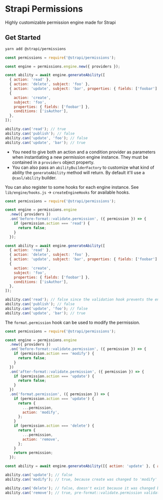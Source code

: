 # Strapi Permissions

Highly customizable permission engine made for Strapi

## Get Started

```sh
yarn add @strapi/permissions
```

```javascript
const permissions = require('@strapi/permissions');

const engine = permissions.engine.new({ providers });

const ability = await engine.generateAbility([
  { action: 'read' },
  { action: 'delete', subject: 'foo' },
  { action: 'update', subject: 'bar', properties: { fields: ['foobar'] } },
  {
    action: 'create',
    subject: 'foo',
    properties: { fields: ['foobar'] },
    conditions: ['isAuthor'],
  },
]);

ability.can('read'); // true
ability.can('publish'); // false
ability.can('update', 'foo'); // false
ability.can('update', 'bar'); // true
```

- You need to give both an action and a condition provider as parameters when instantiating a new permission engine instance. They must be contained in a `providers` object property.
- You can also pass an `abilityBuilderFactory` to customize what kind of ability the `generateAbility` method will return. By default it'll use a `@casl/ability` builder.

You can also register to some hooks for each engine instance.
See `lib/engine/hooks.js` -> `createEngineHooks` for available hooks.

```javascript
const permissions = require('@strapi/permissions');

const engine = permissions.engine
  .new({ providers })
  .on('before-format::validate.permission', ({ permission }) => {
    if (permission.action === 'read') {
      return false;
    }
  });

const ability = await engine.generateAbility([
  { action: 'read' },
  { action: 'delete', subject: 'foo' },
  { action: 'update', subject: 'bar', properties: { fields: ['foobar'] } },
  {
    action: 'create',
    subject: 'foo',
    properties: { fields: ['foobar'] },
    conditions: ['isAuthor'],
  },
]);

ability.can('read'); // false since the validation hook prevents the engine from registering the permission
ability.can('publish'); // false
ability.can('update', 'foo'); // false
ability.can('update', 'bar'); // true
```

The `format.permission` hook can be used to modify the permission.

```javascript
const permissions = require('@strapi/permissions');

const engine = permissions.engine
  .new({ providers })
  .on('before-format::validate.permission', ({ permission }) => {
    if (permission.action === 'modify') {
      return false;
    }
  })
  .on('after-format::validate.permission', ({ permission }) => {
    if (permission.action === 'update') {
      return false;
    }
  })
  .on('format.permission', ({ permission }) => {
    if (permission.action === 'update') {
      return {
        ...permission,
        action: 'modify',
      };
    }
    if (permission.action === 'delete') {
      return {
        ...permission,
        action: 'remove',
      };
    }
    return permission;
  });

const ability = await engine.generateAbility([{ action: 'update' }, { action: 'delete' }]);

ability.can('update'); // false
ability.can('modify'); // true, because create was changed to 'modify'

ability.can('delete'); // false, doesn't exist because it was changed by format.permission
ability.can('remove'); // true, pre-format::validate.permission validates before format.permission changed it
```
